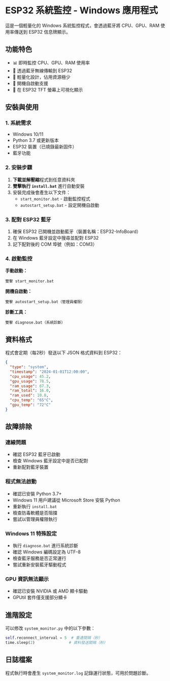 # ESP32 系統監控 - Windows 應用程式

這是一個輕量化的 Windows 系統監控程式，會透過藍牙將 CPU、GPU、RAM 使用率傳送到 ESP32 信息牌顯示。

## 功能特色

- 📊 即時監控 CPU、GPU、RAM 使用率
- 🔵 透過藍牙無線傳輸到 ESP32
- 🚀 輕量化設計，佔用資源極少
- 🔄 開機自啟動支援
- 📱 在 ESP32 TFT 螢幕上可視化顯示

## 安裝與使用

### 1. 系統需求

- Windows 10/11
- Python 3.7 或更新版本
- ESP32 裝置（已燒錄最新固件）
- 藍牙功能

### 2. 安裝步驟

1. **下載並解壓縮**程式到任意資料夾
2. **雙擊執行 `install.bat`** 進行自動安裝
3. 安裝完成後會產生以下文件：
   - `start_monitor.bat` - 啟動監控程式
   - `autostart_setup.bat` - 設定開機自啟動

### 3. 配對 ESP32 藍牙

1. 確保 ESP32 已開機並啟動藍牙（裝置名稱：ESP32-InfoBoard）
2. 在 Windows 藍牙設定中搜尋並配對 ESP32
3. 記下配對後的 COM 埠號（例如：COM3）

### 4. 啟動監控

**手動啟動：**
```batch
雙擊 start_monitor.bat
```

**開機自啟動：**
```batch
雙擊 autostart_setup.bat（管理員權限）
```

**診斷工具：**
```batch
雙擊 diagnose.bat（系統診斷）
```

## 資料格式

程式會定期（每2秒）發送以下 JSON 格式資料到 ESP32：

```json
{
  "type": "system",
  "timestamp": "2024-01-01T12:00:00",
  "cpu_usage": 45.2,
  "gpu_usage": 78.5,
  "ram_usage": 67.3,
  "ram_total": 16.0,
  "ram_used": 10.8,
  "cpu_temp": "65°C",
  "gpu_temp": "72°C"
}
```

## 故障排除

### 連線問題
- 確認 ESP32 藍牙已啟動
- 檢查 Windows 藍牙設定中是否已配對
- 重新配對藍牙裝置

### 程式無法啟動
- 確認已安裝 Python 3.7+
- Windows 11 用戶建議從 Microsoft Store 安裝 Python
- 重新執行 `install.bat`
- 檢查防毒軟體是否阻擋
- 嘗試以管理員權限執行

### Windows 11 特殊設定
- 執行 `diagnose.bat` 進行系統診斷
- 確認 Windows 編碼設定為 UTF-8
- 檢查藍牙服務是否正常運行
- 嘗試重新安裝藍牙驅動程式

### GPU 資訊無法顯示
- 確認已安裝 NVIDIA 或 AMD 顯卡驅動
- GPUtil 套件僅支援部分顯卡

## 進階設定

可以修改 `system_monitor.py` 中的以下參數：

```python
self.reconnect_interval = 5  # 重連間隔（秒）
time.sleep(2)               # 資料發送間隔（秒）
```

## 日誌檔案

程式執行時會產生 `system_monitor.log` 記錄運行狀態，可用於問題診斷。
